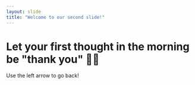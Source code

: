 ```yaml
---
layout: slide
title: "Welcome to our second slide!"
---
```

# Let your first thought in the morning be "thank you" 🙏🏻
Use the left arrow to go back!
